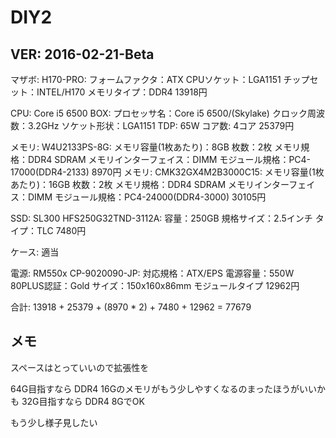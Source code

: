 # DIY2

## VER: 2016-02-21-Beta

マザボ: H170-PRO: フォームファクタ：ATX CPUソケット：LGA1151 チップセット：INTEL/H170 メモリタイプ：DDR4
13918円

CPU: Core i5 6500 BOX: プロセッサ名：Core i5 6500/(Skylake) クロック周波数：3.2GHz ソケット形状：LGA1151 TDP: 65W コア数: 4コア
25379円

メモリ: W4U2133PS-8G: メモリ容量(1枚あたり)：8GB 枚数：2枚 メモリ規格：DDR4 SDRAM メモリインターフェイス：DIMM モジュール規格：PC4-17000(DDR4-2133)
8970円
メモリ: CMK32GX4M2B3000C15: メモリ容量(1枚あたり)：16GB 枚数：2枚 メモリ規格：DDR4 SDRAM メモリインターフェイス：DIMM モジュール規格：PC4-24000(DDR4-3000)
30105円

SSD: SL300 HFS250G32TND-3112A: 容量：250GB 規格サイズ：2.5インチ タイプ：TLC
7480円

ケース: 適当

電源: RM550x CP-9020090-JP: 対応規格：ATX/EPS 電源容量：550W 80PLUS認証：Gold サイズ：150x160x86mm モジュールタイプ
12962円


合計: 13918 + 25379 + (8970 * 2) + 7480 + 12962 = 77679


## メモ
スペースはとっていいので拡張性を

64G目指すなら DDR4 16Gのメモリがもう少しやすくなるのまったほうがいいかも
32G目指すなら DDR4 8GでOK

もう少し様子見したい
